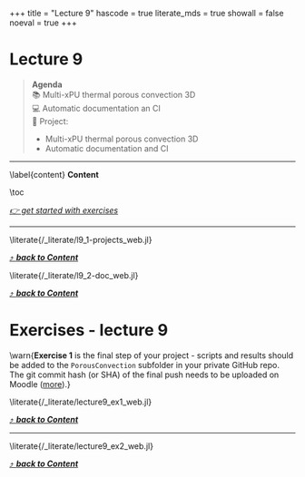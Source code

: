 +++
title = "Lecture 9"
hascode = true
literate_mds = true
showall = false
noeval = true
+++

# Lecture 9

> **Agenda**\
> :books: Multi-xPU thermal porous convection 3D\
> :computer: Automatic documentation an CI\
> :construction: Project:
> - Multi-xPU thermal porous convection 3D
> - Automatic documentation and CI

---

\label{content}
**Content**

\toc

[_👉 get started with exercises_](#exercises_-_lecture_9)

---

\literate{/_literate/l9_1-projects_web.jl}

[⤴ _**back to Content**_](#content)

\literate{/_literate/l9_2-doc_web.jl}

[⤴ _**back to Content**_](#content)

# Exercises - lecture 9

\warn{**Exercise 1** is the final step of your project - scripts and results should be added to the `PorousConvection` subfolder in your private GitHub repo. The git commit hash (or SHA) of the final push needs to be uploaded on Moodle ([more](/homework)).}

\literate{/_literate/lecture9_ex1_web.jl}

[⤴ _**back to Content**_](#content)

---

\literate{/_literate/lecture9_ex2_web.jl}

[⤴ _**back to Content**_](#content)
